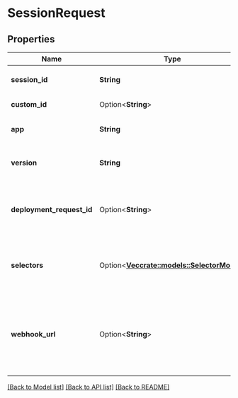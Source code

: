# SessionRequest

## Properties

Name | Type | Description | Notes
------------ | ------------- | ------------- | -------------
**session_id** | **String** | The Unique Identifier of the Session | 
**custom_id** | Option<**String**> | Custom ID if Available | [optional]
**app** | **String** | The Name of the App you requested | 
**version** | **String** | The name of the App Version you requested | 
**deployment_request_id** | Option<**String**> | The Name of the App Version you want to deploy, example:    v1.0 | [optional]
**selectors** | Option<[**Vec<crate::models::SelectorModel>**](SelectorModel.md)> | List of Selectors to filter potential Deployment to link and tag the Session | [optional]
**webhook_url** | Option<**String**> | When your Session is Linked, Unprocessable or in Error, we will POST the session's details on the webhook_url  | [optional]

[[Back to Model list]](../README.md#documentation-for-models) [[Back to API list]](../README.md#documentation-for-api-endpoints) [[Back to README]](../README.md)


